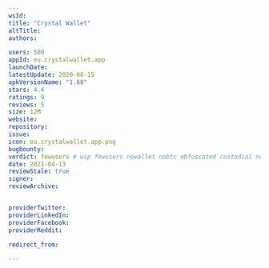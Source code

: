 ```yaml
---
wsId: 
title: "Crystal Wallet"
altTitle: 
authors:

users: 500
appId: eu.crystalwallet.app
launchDate: 
latestUpdate: 2020-06-15
apkVersionName: "1.68"
stars: 4.4
ratings: 9
reviews: 5
size: 12M
website: 
repository: 
issue: 
icon: eu.crystalwallet.app.png
bugbounty: 
verdict: fewusers # wip fewusers nowallet nobtc obfuscated custodial nosource nonverifiable reproducible bounty defunct
date: 2021-04-13
reviewStale: true
signer: 
reviewArchive:


providerTwitter: 
providerLinkedIn: 
providerFacebook: 
providerReddit: 

redirect_from:

---
```



